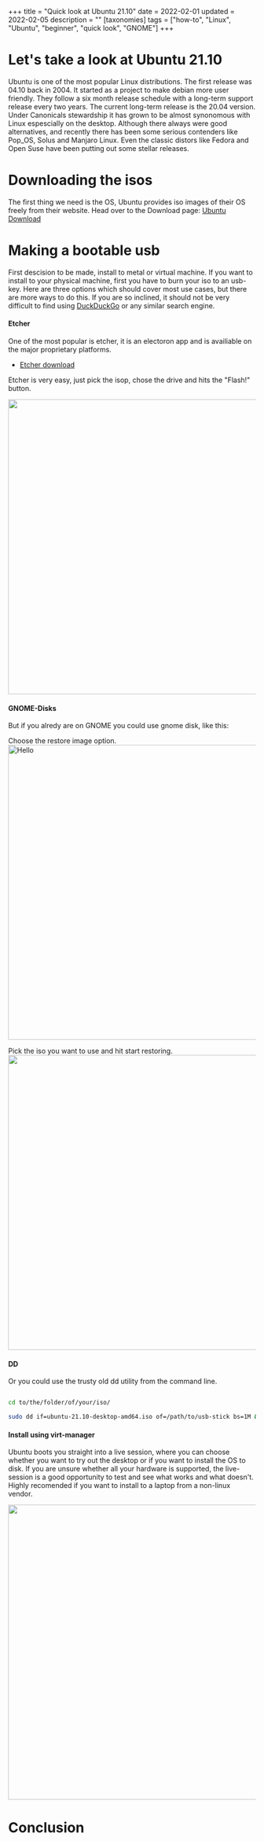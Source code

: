 +++
title = "Quick look at Ubuntu 21.10"
date = 2022-02-01
updated = 2022-02-05
description = ""
[taxonomies]
tags = ["how-to", "Linux", "Ubuntu", "beginner", "quick look", "GNOME"]
+++

# Let's take a look at Ubuntu 21.10

Ubuntu is one of the most popular Linux distributions. The first release was 04.10 back in 2004. It started as a project to make debian more user friendly. They follow a six month release schedule with a long-term support release every two years. The current long-term release is the 20.04 version.
Under Canonicals stewardship it has grown to be almost synonomous with Linux espescially on the desktop. 
Although there always were good alternatives, and recently there has been some serious contenders like Pop_OS, Solus and Manjaro Linux. Even the classic distors like Fedora and Open Suse have been putting out some stellar releases.



<!-- more -->

# Downloading the isos

The first thing we need is the OS, Ubuntu provides iso images of their OS freely from their website. 
Head over to the Download page: [Ubuntu Download](https://ubuntu.com/download/desktop)

# Making a bootable usb
First descision to be made, install to metal or virtual machine.
If you want to install to your physical machine, first you have to burn your iso to an usb-key.
Here are three options which should cover most use cases, but there are more ways to do this. If you are so inclined, it should not be very difficult to find using [DuckDuckGo](https://duckduckgo.com/) or any similar search engine.

#### Etcher
One of the most popular is etcher, it is an electoron app and is availiable on the major proprietary platforms. 

* [Etcher download](https://www.balena.io/etcher/)

Etcher is very easy, just pick the isop, chose the drive and hits the "Flash!" button.

<img src="/img/ubuntu2110/etcher.png" width="600" class="center">

#### GNOME-Disks
But if you alredy are on GNOME you could use gnome disk, like this:

Choose the restore image option.
<img src="/img/ubuntu2110/disk-1.png" width="600" alt="Hello" class="center">

Pick the iso you want to use and hit start restoring.
<img src="/img/ubuntu2110/disk-2.png" width="600" class="center">

#### DD

Or you could use the trusty old dd utility from the command line.

```sh

cd to/the/folder/of/your/iso/

sudo dd if=ubuntu-21.10-desktop-amd64.iso of=/path/to/usb-stick bs=1M && sync

```

#### Install using virt-manager 

Ubuntu boots you straight into a live session, where you can choose whether you want to try out the desktop or if you want to install the OS to disk. If you are unsure whether all your hardware is supported, the live-session is a good opportunity to test and see what works and what doesn't.
Highly recomended if you want to install to a laptop from a non-linux vendor.

<img src="/img/ubuntu2110/ubuntu-1.png" width="600" class="center">




# Conclusion
